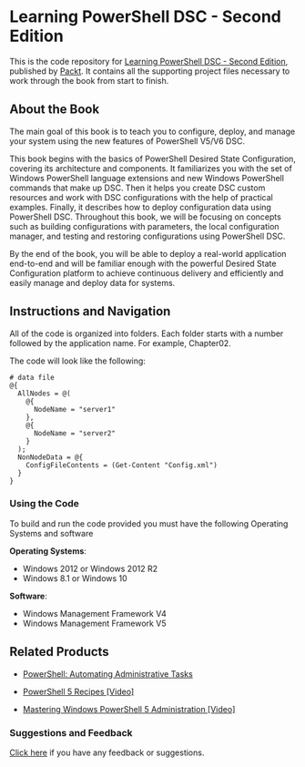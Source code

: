 # Learning PowerShell DSC - Second Edition

This is the code repository for [Learning PowerShell DSC - Second Edition](https://www.packtpub.com/networking-and-servers/learning-powershell-dsc-second-edition?utm_source=github&utm_medium=repository&utm_campaign=9781787287242), published by [Packt](https://www.packtpub.com/?utm_source=github). It contains all the supporting project files necessary to work through the book from start to finish.

## About the Book
The main goal of this book is to teach you to configure, deploy, and manage your system using the new features of PowerShell V5/V6 DSC.

This book begins with the basics of PowerShell Desired State Configuration, covering its architecture and components. It familiarizes you with the set of Windows PowerShell language extensions and new Windows PowerShell commands that make up DSC. Then it helps you create DSC custom resources and work with DSC configurations with the help of practical examples. Finally, it describes how to deploy configuration data using PowerShell DSC. Throughout this book, we will be focusing on concepts such as building configurations with parameters, the local configuration manager, and testing and restoring configurations using PowerShell DSC.

By the end of the book, you will be able to deploy a real-world application end-to-end and will be familiar enough with the powerful Desired State Configuration platform to achieve continuous delivery and efficiently and easily manage and deploy data for systems.

## Instructions and Navigation
All of the code is organized into folders. Each folder starts with a number followed by the application name. For example, Chapter02.



The code will look like the following:
```
# data file
@{
  AllNodes = @(
    @{
      NodeName = "server1"
    },
    @{
      NodeName = "server2"
    }
  );
  NonNodeData = @{
    ConfigFileContents = (Get-Content "Config.xml")
  }
}
```
### Using the Code

To build and run the code provided you must have the following Operating Systems and software

**Operating Systems**:

- Windows 2012 or Windows 2012 R2
- Windows 8.1 or Windows 10

**Software**:

- Windows Management Framework V4
- Windows Management Framework V5


## Related Products
* [PowerShell: Automating Administrative Tasks](https://www.packtpub.com/networking-and-servers/powershell-automating-administrative-tasks?utm_source=github&utm_medium=repository&utm_campaign=9781787123755)

* [PowerShell 5 Recipes [Video]](https://www.packtpub.com/networking-and-servers/powershell-5-recipes-video?utm_source=github&utm_medium=repository&utm_campaign=9781787124820)

* [Mastering Windows PowerShell 5 Administration [Video]](https://www.packtpub.com/networking-and-servers/mastering-windows-powershell-5-administration-video?utm_source=github&utm_medium=repository&utm_campaign=9781786467980)

### Suggestions and Feedback
[Click here](https://docs.google.com/forms/d/e/1FAIpQLSe5qwunkGf6PUvzPirPDtuy1Du5Rlzew23UBp2S-P3wB-GcwQ/viewform) if you have any feedback or suggestions.
